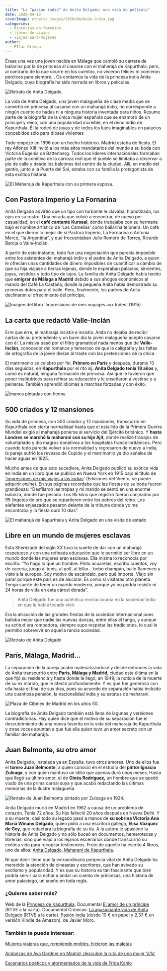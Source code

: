 ```yaml
---
title: "La “pasión india” de Anita Delgado: una vida de película"
date: 2020-04-13
coverImage: etheria_images/2020/04/boda-india.jpg
categories: 
  - historias-en-femenino
  - libros-de-viajes
  - viajes-para-mujeres
author: 
  - PIlar Ortega
---
```


Érase una vez una joven nacida en Málaga que cambió su carrera de bailarina por la de princesa al casarse con el maharajá de Kapurthala, pero, al contrario de lo que ocurre en los cuentos, no vivieron felices ni comieron perdices para siempre... Os contamos la vida de la princesa india Anita Delgado, cuya biografía ha sido narrada en libros y películas.

![Retrato de Anita Delgado.](etheria_images/2020/04/anita-delgado-retrato-900x680.jpg "Retrato de Anita Delgado. © Dominio público / Library of Congress, Washington")

La vida de Anita Delgado, una joven malagueña de clase media que se convirtió en 
princesa al casarse con un maharajá indio, no corresponde a ningún cuento de hadas ni a 
ninguna historia inventada para niños. Resume parte de la biografía de la única mujer 
española que se enamoró de un príncipe y reinó, con una popularidad increíble, en el 
reino indio de Kapurthala. Él la rodeó de joyas y de todos los lujos imaginables en 
palacios concebidos sólo para dioses vivientes 

Todo empezó en 1896 con un hecho histórico. Madrid estaba de fiesta. El rey Alfonso XIII 
invitó a los más altos mandatarios del mundo a su boda con Victoria Eugenia de 
Battenberg. Todos los líderes internacionales formaban parte de la comitiva de la 
carroza real que el pueblo se limitaba a observar a pie de calle y desde los balcones 
del centro de la ciudad. Allí, en medio del gentío, junto a la Puerta del Sol, estaba 
con su familia la protagonista de esta exótica historia. 

![El Maharajá de Kapurthala con su primera esposa.](etheria_images/2020/04/anita-delgado-majaraja.jpg "El Maharajá de Kapurthala con su primera esposa. Imagen del libro 'Anita Delgado, Maharaní de Kapurthala'.")

## Con Pastora Imperio y La Fornarina

Anita Delgado advirtió que un tipo con turbante le clavaba, hipnotizado, los ojos en su 
rostro. Una mirada que volvió a encontrar, de nuevo por casualidad, en el **café 
cantante Kursaal**, donde trabajaba con su hermana bajo el nombre artístico de 'Las 
Camelias' como bailarina telonera. Un café en el que dieron lo mejor de sí Pastora 
Imperio, La Fornarina o Antonia Mercé, “la Argentina”, y que frecuentaban Julio Romero 
de Torres, Ricardo Baroja o Valle-Inclán. 

A partir de este instante, todo fue una negociación que parecía imposible entre los 
asistentes del maharajá indio y el padre de Anita Delgado, a quien le ofrecían unas 
cantidades de dinero imposibles de cuantificar a cambio de que su hija viajase a tierras 
lejanas, donde le esperaban palacios, sirvientes, joyas, vestidos y todo tipo de lujos. 
La familia de Anita Delgado había tenido que **emigrar de Málaga a Madrid** debido a sus 
ahogos económicos al mando del Café La Castaña, donde la pequeña Anita había demostrado 
su primeras dotes para el baile. Pero, finalmente, los padres de Anita declinaron el 
ofrecimiento del príncipe. 

![Imagen del libro 'Impressions de mes voyages aux Indes' (1915).](etheria_images/2020/04/anita-delgado-900x541.jpg "Imagen del libro 'Impressions de mes voyages aux Indes' (1915).")

## La carta que redactó Valle-Inclán

Erre que erre, el maharajá insistía e insistía. Anita no dejaba de recibir cartas de su 
pretendiente y un buen día la joven malagueña aceptó casarse con él. La misiva pasó por 
el filtro gramatical nada menos que de **Valle-Inclán**, conocedor del romance y 
temeroso de que la caligrafía y las faltas de ortografía de la joven dieran al traste 
con las pretensiones de la chica. 

El matrimonio se celebró por fin. **Primero en París** y después, durante 10 días 
seguidos, en **Kapurthala** por el rito sij. **Anita Delgado tenía 18 años** y, como es 
natural, ninguna formación de princesa. Así que le tuvieron que poner institutrices para 
refinar su educación y le enseñaron a vestirse y a peinarse. También aprendió idiomas a 
marchas forzadas y con éxito. 

![manos pintadas con henna](etheria_images/2020/04/boda-india-900x603.jpg "Anita se casó por el rito sij, con un sari de color grosella. © Marcus Lewis")

## 500 criados y 12 mansiones

Su vida de princesa, con 500 criados y 12 mansiones, transcurrió en Kapurthala con 
cierta normalidad hasta que el estallido de la Primera Guerra Mundial exigió al maharajá 
ponerse al servicio del Ejército británico. Y **hasta Londres se marchó la maharaní con 
su hijo Ajit**, donde realizó trabajos de voluntariado y dio magros donativos a los 
hospitales franco-británicos. Pero cuando todo parecía volver a la normalidad y 
regresaron de nuevo a India, la pareja sufrió los reveses de Cupido y el matrimonio ya 
dio señales de hacer aguas en 1925. 

Mucho antes de que esto sucediera, Anita Delgado publicó su exótica vida en India en un 
libro que se publicó en Nueva York en 1915 bajo el título de ['Impresiones de mis viajes 
a las Indias](https://amzn.to/2whmOp6)' (Ediciones del Viento, se puede adquirir 
_online_). En sus páginas recordaba que las fiestas de su boda fueron grandiosas: 
“Desfilaron las tropas y mi marido se sentó en una enorme balanza, donde fue pesado. Los 
95 kilos que registró fueron canjeados por 95 lingotes de oro que se repartieron entre 
los pobres del reino. Los elefantes enjaezados pasaron delante de la tribuna donde yo me 
encontraba y la fiesta duró 10 días”. 

![El maharajá de Kapurthala y Anita Delgado en una visita de estado](etheria_images/2020/04/foto-familiar-anita-delgado.jpg "El maharajá de Kapurthala y Anita Delgado en una visita de estado (1915). Imagen del libro 'Anita Delgado, Maharaní de Kapurthala'.")

## Libre en un mundo de mujeres esclavas

Esta Sherezade del siglo XX tuvo la suerte de dar con un maharajá respetuoso y con una 
refinada educación que le permitió ser libre en un mundo donde las mujeres eran 
esclavas. Ella misma lo reconocía por escrito: “Yo hago lo que un hombre. Pinto 
acuarelas, escribo cuentos, voy de cacería, juego al tenis, al golf, al billar… bebo 
champán, bailo flamenco y visto a la europea. Soy motivo de escándalo, pero qué importa. 
Viajo sin parar porque este país es de alucinar. Es como si visitaras otro planeta. 
Tengo suerte de tener un marido moderno, porque yo no podría resistir ni 24 horas de 
vida en esta cárcel dorada”. 

> Anita Delgado fue una auténtica revolucionaria en la sociedad india en que le había 
> tocado vivir. 

Era la atracción de las grandes fiestas de la sociedad internacional pues bailaba mejor 
que nadie las nuevas danzas, entre ellas el tango, y aunque su actitud era rompedora, 
siempre supo respetar las tradiciones, lo cual le permitió sobrevivir en aquella rancia 
sociedad. 

![Retrato de Anita Delgado](etheria_images/2020/04/anita-delgado-clan-marbella.jpg "Imagen del libro 'Anita Delgado, Maharaní de Kapurthala'.")

## París, Málaga, Madrid…

La separación de la pareja acabó materializándose y desde entonces la vida de Anita 
transcurrió entre **París, Málaga y Madrid**, ciudad esta última en la que fijó su 
residencia y hasta donde le llegó, en 1949, la noticia de la muerte de su ex marido, que 
le afectó profundamente. Y es que fue generoso con ella hasta el final de sus días, pues 
su acuerdo de separación había incluido una cuantiosa pensión, la nacionalidad india y 
su estatus de maharaní. 

![Plaza de Cibeles de Madrid en los años 50.](etheria_images/2020/04/Plaza-de-Cibeles-madrid-anos-cincuenta-900x579.jpg "Plaza de Cibeles de Madrid en los años 50. © CC")

La biografía de Anita Delgado también está llena de lagunas y versiones contradictorias. 
Hay quien dice que el motivo de su separación fue el descubrimiento de una nueva 
favorita en la vida del maharajá de Kapurthala y otras voces apuntan a que fue ella 
quien tuvo un amor secreto con un familiar del maharajá. 

## Juan Belmonte, su otro amor

Anita Delgado, instalada ya en España, tuvo otros amores. Uno de ellos fue el **torero 
Juan Belmonte**, a quien conoció en el estudio del **pintor Ignacio Zuloaga**, y con 
quien mantuvo un idilio que apenas duró unos meses. Hasta que llegó su último amor, el 
de **Ginés Rodríguez,** un hombre que se quedó viudo de una prima carnal suya y que 
acabó redactando las últimas memorias de la ilustre malagueña. 

![Retrato de Juan Belmonte pintado por Zuloaga en 1924.](etheria_images/2020/04/belmonte-retrato-zuloaga.jpg "Retrato de Juan Belmonte pintado por Zuloaga en 1924.")

Anita Delgado murió en Madrid en 1962 a causa de un problema de corazón. Tenía 72 años. 
Su hijo falleció 20 años después en Nueva Delhi. Y a su muerte, casi todo su legado pasó 
a manos de **su sobrina Victoria Ana María Winans Delgado**, quien pidió a una escritora 
gallega, **Elisa Vázquez de Gey**, que redactara la biografía de su tía. A la autora le 
apasionó la historia de Anita Delgado y no sólo buceó en documentos, hemerotecas y 
librerías, sino que viajó a los lejanos escenarios donde transcurrió su exótica vida 
para recopilar testimonios. Fruto de aquello ha escrito 4 libros, uno de ellos: [Anita 
Delgado, Maharaní de Kapurthala](https://amzn.to/34mmSAK). 

Ni que decir tiene que la extraordinaria peripecia vital de Anita Delgado ha merecido la 
atención de cineastas y escritores, que han avivado su exotismo y popularidad. Y es que 
su historia es tan fascinante que bien podría servir para echar a andar un cuento de 
princesas, una historia de amor palaciego, un sueño en toda regla. 

### ¿Quieres saber más?

Web de la [Princesa de Kapurthala](http://www.princesadekapurthala.com/). Documental [El 
amor de un 
príncipe](https://www.rtve.es/alacarta/videos/cronicas/cronicas-amor-principe/678895/) 
(RTVE a la carta). Documental Crónicas: [La apasionante vida de Anita 
Delgado](https://www.rtve.es/alacarta/videos/cronicas/cronicas-apasionante-vida-anita-delgado/475173/) 
(RTVE a la carta). [Pasión india](https://amzn.to/3aPl9WL) (desde 10 € en papel y 2,37 € 
en versión Kindle de Amazon), de Javier Moro. 

### También te puede interesar:

[Mujeres viajeras que, rompiendo moldes, hicieron las 
maletas](https://etheriamagazine.com/2022/03/08/mujeres-viajeras-de-la-historia/) 

[Andanzas de Ava Gardner en Madrid, descubre la ruta de una mujer 
‘alfa’](https://etheriamagazine.com/2022/01/12/ruta-ava-gardner-en-madrid/) 

[Escenarios poéticos y atormentados de la vida de Frida 
Kahlo](https://etheriamagazine.com/2021/02/15/biografia-y-ruta-frida-kahlo-mexico/)
